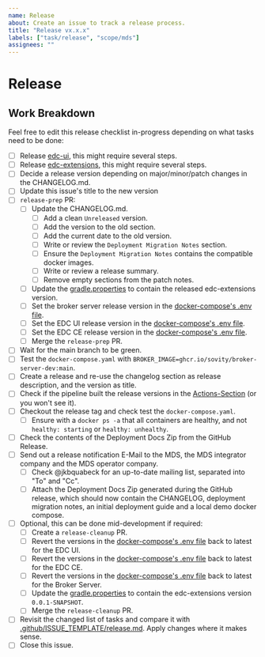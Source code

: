 ```yaml
---
name: Release
about: Create an issue to track a release process.
title: "Release vx.x.x"
labels: ["task/release", "scope/mds"]
assignees: ""
---
```


# Release

## Work Breakdown

Feel free to edit this release checklist in-progress depending on what tasks need to be done:

- [ ] Release [edc-ui](https://github.com/sovity/edc-ui), this might require several steps.
- [ ] Release [edc-extensions](https://github.com/sovity/edc-extensions), this might require several steps.
- [ ] Decide a release version depending on major/minor/patch changes in the CHANGELOG.md.
- [ ] Update this issue's title to the new version
- [ ] `release-prep` PR:
    - [ ] Update the CHANGELOG.md.
        - [ ] Add a clean `Unreleased` version.
        - [ ] Add the version to the old section.
        - [ ] Add the current date to the old version.
        - [ ] Write or review the `Deployment Migration Notes` section.
        - [ ] Ensure the `Deployment Migration Notes` contains the compatible docker images.
        - [ ] Write or review a release summary.
        - [ ] Remove empty sections from the patch notes.
    - [ ] Update the [gradle.properties](https://github.com/sovity/edc-broker-server-extension/blob/main/gradle.properties) to contain the released edc-extensions version.
    - [ ] Set the broker server release version in the [docker-compose's .env file](https://github.com/sovity/edc-extensions/blob/main/.env).
    - [ ] Set the EDC UI release version in the [docker-compose's .env file](https://github.com/sovity/edc-extensions/blob/main/.env).
    - [ ] Set the EDC CE release version in the [docker-compose's .env file](https://github.com/sovity/edc-extensions/blob/main/.env).
    - [ ] Merge the `release-prep` PR.
- [ ] Wait for the main branch to be green.
- [ ] Test the `docker-compose.yaml` with `BROKER_IMAGE=ghcr.io/sovity/broker-server-dev:main`.
- [ ] Create a release and re-use the changelog section as release description, and the version as title.
- [ ] Check if the pipeline built the release versions in the [Actions-Section](https://github.com/sovity/edc-extensions/actions?query=event%3Arelease) (or you won't see it).
- [ ] Checkout the release tag and check test the `docker-compose.yaml`.
  - [ ] Ensure with a `docker ps -a` that all containers are healthy, and not `healthy: starting` or `healthy: unhealthy`. 
- [ ] Check the contents of the Deployment Docs Zip from the GitHub Release.
- [ ] Send out a release notification E-Mail to the MDS, the MDS integrator company and the MDS operator company.
    - [ ] Check @jkbquabeck for an up-to-date mailing list, separated into "To" and "Cc".
    - [ ] Attach the Deployment Docs Zip generated during the GitHub release, which should now contain the CHANGELOG, deployment migration notes, an initial deployment guide and a local demo docker compose.
- [ ] Optional, this can be done mid-development if required:
    - [ ] Create a `release-cleanup` PR.
    - [ ] Revert the versions in the [docker-compose's .env file](../../../.env) back to latest for the EDC UI.
    - [ ] Revert the versions in the [docker-compose's .env file](../../../.env) back to latest for the EDC CE.
    - [ ] Revert the versions in the [docker-compose's .env file](../../../.env) back to latest for the Broker Server.
    - [ ] Update the [gradle.properties](https://github.com/sovity/edc-extensions/blob/main/connector/gradle.properties) to contain the edc-extensions version `0.0.1-SNAPSHOT`.
    - [ ] Merge the `release-cleanup` PR.
- [ ] Revisit the changed list of tasks and compare it with [.github/ISSUE_TEMPLATE/release.md](https://github.com/sovity/edc-extensions/blob/main/.github/ISSUE_TEMPLATE/release.md). Apply changes where it makes sense.
- [ ] Close this issue.
